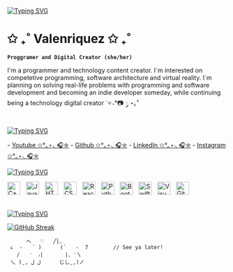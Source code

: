 <a href="https://git.io/typing-svg"><img src="https://readme-typing-svg.herokuapp.com?font=Fira+Code&pause=1000&color=F735EA&random=false&width=435&lines=Welcome%2C+let+me+introduce+myself+%3A)" alt="Typing SVG" /></a>

#  ✩ ₊˚ Valenriquez ✩ ₊˚ 
 **`Proggramer and Digital Creator (she/her)`**

I'm a programmer and technology content creator. I´m interested on competetive programming, software architecture and virtual reality. I´m planning on solving real-life problems with programming and software development and becoming an indie developer someday, while continuing being a technology digital creator ˙✧˖°📷 ༘ ⋆｡˚

<br/>
<a href="https://git.io/typing-svg"><img src="https://readme-typing-svg.herokuapp.com?font=Fira+Code&pause=1000&color=DFA6F7&random=false&width=435&lines=Social+Media" alt="Typing SVG" /></a>

 <p align="left">
    - <a href="https://www.youtube.com/">Youtube ✩°｡⋆⸜ 🎧✮</a>  
    - <a href="https://github.com/Valenriquez">Github ✩°｡⋆⸜ 🎧✮</a>
    - <a href="https://www.linkedin.com/in/valeria-enr%C3%ADquez-lim%C3%B3n-a2704b235/">LinkedIn ✩°｡⋆⸜ 🎧✮</a>  
    - <a href="https://www.instagram.com/venriquez333/">Instagram ✩°｡⋆⸜ 🎧✮</a>  

    
<a href="https://git.io/typing-svg"><img src="https://readme-typing-svg.herokuapp.com?font=Fira+Code&pause=1000&color=DFA6F7&random=false&width=435&lines=Languages+and+Tools" alt="Typing SVG" /></a>

<img align="left" alt="C++" width="30px" style="padding-right:10px;" src="https://cdn.jsdelivr.net/gh/devicons/devicon/icons/cplusplus/cplusplus-original.svg" />
<img align="left" alt="Javascript" width="30px" style="padding-right:10px;" src="https://cdn.jsdelivr.net/gh/devicons/devicon/icons/javascript/javascript-original.svg" />
<img align="left" alt="HTML" width="30px" style="padding-right:10px;" src="https://cdn.jsdelivr.net/gh/devicons/devicon/icons/html5/html5-original.svg" />
<img align="left" alt="CSS" width="30px" style="padding-right:10px;" src="https://cdn.jsdelivr.net/gh/devicons/devicon/icons/css3/css3-original.svg" />
<img align="left" alt="React" width="30px" style="padding-right:10px;" src="https://cdn.jsdelivr.net/gh/devicons/devicon/icons/react/react-original.svg" />
<img align="left" alt="Python" width="30px" style="padding-right:10px;" src="https://cdn.jsdelivr.net/gh/devicons/devicon/icons/python/python-original.svg" />
<img align="left" alt="Bootstrap" width="30px" style="padding-right:10px;"  src="https://cdn.jsdelivr.net/gh/devicons/devicon/icons/bootstrap/bootstrap-original.svg" />
<img align="left" alt="Swift" width="30px" style="padding-right:10px;"  src="https://cdn.jsdelivr.net/gh/devicons/devicon/icons/swift/swift-original.svg" />
<img align="left" alt="Visual Studio Code" width="30px" style="padding-right:10px;" src="https://cdn.jsdelivr.net/gh/devicons/devicon/icons/vscode/vscode-original.svg" />
<img align="left" alt="Github" width="30px" style="padding-right:10px;" src="https://cdn.jsdelivr.net/gh/devicons/devicon/icons/github/github-original.svg" />

<br/>
<br/>
<br/>




          
<a href="https://git.io/typing-svg"><img src="https://readme-typing-svg.herokuapp.com?font=Fira+Code&pause=1000&color=DFA6F7&random=false&width=435&lines=Github+Stats" alt="Typing SVG" /></a>

[![GitHub Streak](https://streak-stats.demolab.com/?user=Valenriquez)](https://git.io/streak-stats)


          へ   ♡   ╱|、
     ૮  -   ՛ )      (`   -  7        // See ya later!
       /   ⁻  ៸|       |、⁻〵
     乀 (ˍ, ل ل      じしˍ,)ノ
 


                        
